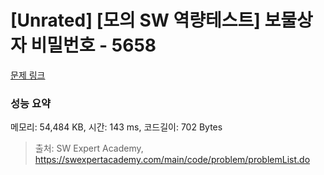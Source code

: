 # [Unrated] [모의 SW 역량테스트] 보물상자 비밀번호 - 5658 

[문제 링크](https://swexpertacademy.com/main/code/problem/problemDetail.do?contestProbId=AWXRUN9KfZ8DFAUo) 

### 성능 요약

메모리: 54,484 KB, 시간: 143 ms, 코드길이: 702 Bytes



> 출처: SW Expert Academy, https://swexpertacademy.com/main/code/problem/problemList.do
